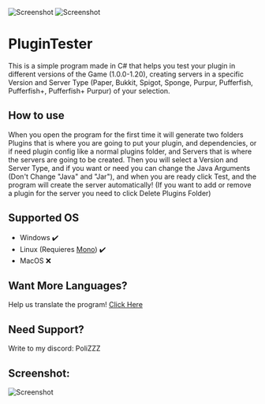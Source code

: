 ![Screenshot](https://img.shields.io/github/downloads/PoligamerYT/PluginTester/total?color=lightgrey&label=Github%20dowloads&style=for-the-badge) ![Screenshot](https://img.shields.io/spiget/downloads/108280?color=yellow&label=Spigot%20dowloads&style=for-the-badge)

# PluginTester
This is a simple program made in C# that helps you test your plugin in different versions of the Game (1.0.0-1.20), creating servers in a specific Version and Server Type (Paper, Bukkit, Spigot, Sponge, Purpur, Pufferfish, Pufferfish+, Pufferfish+ Purpur) of your selection.

## How to use
When you open the program for the first time it will generate two folders Plugins that is where you are going to put your plugin, and dependencies, or if need plugin config like a normal plugins folder, and Servers that is where the servers are going to be created. Then you will select a Version and Server Type, and if you want or need you can change the Java Arguments (Don't Change "Java" and "Jar"), and when you are ready click Test, and the program will create the server
automatically! (If you want to add or remove a plugin for the server you need to click Delete Plugins Folder)

## Supported OS
- Windows ✔️
- Linux  (Requieres [Mono]) ✔️
- MacOS ❌

## Want More Languages?
Help us translate the program! [Click Here]

## Need Support?
Write to my discord: PoliZZZ

## Screenshot:
![Screenshot](https://i.imgur.com/CzN2CYl.png)

[Mono]: <https://www.mono-project.com/>
[Click Here]: <https://crowdin.com/project/plugin-tester/invite?h=21f415990a610f3f4665d32275ec62c11646597>
